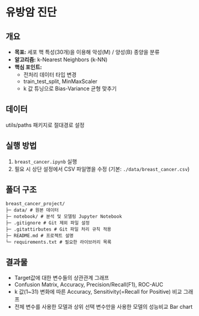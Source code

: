 # 유방암 진단

## 개요
- **목표:** 세포 핵 특성(30개)을 이용해 악성(M) / 양성(B) 종양을 분류
- **알고리즘:** k-Nearest Neighbors (k-NN)
- **핵심 포인트:**
  - 전처리 데이터 타입 변경
  - train_test_split, MinMaxScaler
  - k 값 튜닝으로 Bias-Variance 균형 맞추기

## 데이터
utils/paths 패키지로 절대경로 설정

## 실행 방법
1. `breast_cancer.ipynb` 실행
2. 필요 시 상단 설정에서 CSV 파일명을 수정 (기본: `./data/breast_cancer.csv`)

## 폴더 구조
```
breast_cancer_project/
├─ data/ # 원본 데이터
├─ notebook/ # 분석 및 모델링 Jupyter Notebook
├─ .gitignore # Git 제외 파일 설정
├─ .gitattirbutes # Git 파일 처리 규칙 적용
├─ README.md # 프로젝트 설명
└─ requirements.txt # 필요한 라이브러리 목록
```

## 결과물
- Target값에 대한 변수들의 상관관계 그래프
- Confusion Matrix, Accuracy, Precision/Recall(F1), ROC-AUC
- k 값(1~31) 변화에 따른 Accuracy, Sensitivity(=Recall for Positive) 비교 그래프
- 전체 변수를 사용한 모델과 상위 선택 변수만을 사용한 모델의 성능비교 Bar chart
